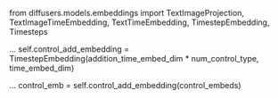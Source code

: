 from diffusers.models.embeddings import TextImageProjection, TextImageTimeEmbedding, TextTimeEmbedding, TimestepEmbedding, Timesteps

...
self.control_add_embedding = TimestepEmbedding(addition_time_embed_dim * num_control_type, time_embed_dim)

...
control_emb = self.control_add_embedding(control_embeds) 
